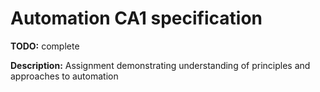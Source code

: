 # Automation CA1 specification

**TODO:** complete

**Description:**
Assignment demonstrating understanding of principles and approaches to automation
